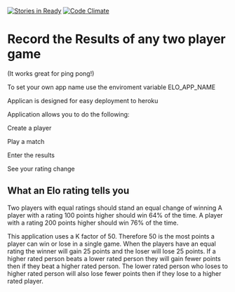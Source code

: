 [![Stories in Ready](https://badge.waffle.io/erikolsen/elo_calculator.png?label=ready&title=Ready)](https://waffle.io/erikolsen/elo_calculator)
[![Code Climate](https://codeclimate.com/github/erikolsen/elo_calculator/badges/gpa.svg)](https://codeclimate.com/github/erikolsen/elo_calculator)

# Record the Results of any two player game

(It works great for ping pong!)

To set your own app name use the enviroment variable ELO_APP_NAME

Applican is designed for easy deployment to heroku

Application allows you to do the following:

Create a player

Play a match

Enter the results

See your rating change

## What an Elo rating tells you
Two players with equal ratings should stand an equal change of winning
A player with a rating 100 points higher should win 64% of the time.
A player with a rating 200 points higher should win 76% of the time.

This application uses a K factor of 50. Therefore 50 is the most points a player can win
or lose in a single game.  When the players have an equal rating the winner will gain 25 points and the loser will lose 25 points.  If a higher rated person beats a lower rated person they will gain fewer points then if they beat a higher rated person.  The lower rated person who loses to higher rated person will also lose fewer points then if they lose to a higher rated player.
